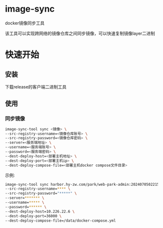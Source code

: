# image-sync

docker镜像同步工具

该工具可以实现跨网络的镜像仓库之间同步镜像，可以快速复制镜像layer二进制

# 快速开始

## 安装
下载release的客户端二进制工具

## 使用

### 同步镜像
```bash
image-sync-tool sync <镜像> \
--src-registry-username=<镜像仓库账号> \
--src-registry-password=<镜像仓库密码> \
--server=<服务端地址> \
--username=<服务端账号> \
--password=<服务端密码> \
--dest-deploy-host=<部署主机地址> \
--dest-deploy-port=<部署主机ip> \
--dest-deploy-compose-file=<部署主机docker compose文件目录>
```

示例:

```bash
image-sync-tool sync harbor.hy-zw.com/park/web-park-admin:20240705022155 \
--src-registry-username=**** \
--src-registry-password="*****" \
--server=******* \
--username=***** \
--password=****** \
--dest-deploy-host=10.226.22.6 \
--dest-deploy-port=36000 \
--dest-deploy-compose-file=/data/docker-compose.yml
```
